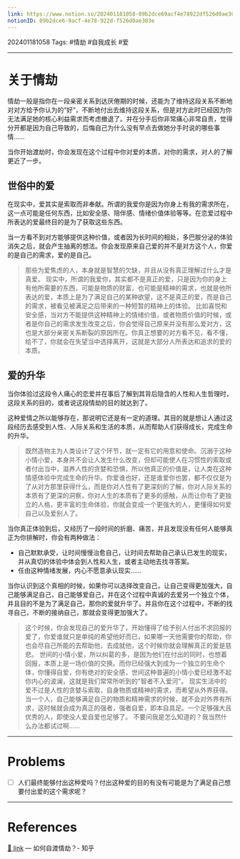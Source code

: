 ```yaml
---
link: https://www.notion.so/202401181058-09b2dce69acf4e78922df526d0ae303e
notionID: 09b2dce6-9acf-4e78-922d-f526d0ae303e
---
```

202401181058
Tags: #情劫 #自我成长 #爱 

--- 
# 关于情劫
情劫一般是指你在一段亲密关系到达厌倦期的时候，还能为了维持这段关系不断地对对方给予你认为的“好”，不断地付出去维持这段关系，但是对方此时已经因为你无法满足她的核心利益需求而考虑撤退了。并在分手后你非常痛心非常自责，觉得分开都是因为自己导致的，后悔自己为什么没有早点去做她分手时说的哪些事情......

当你开始渡劫时，你会发现在这个过程中你对爱的本质，对你的需求，对人的了解更近了一步。

## 世俗中的爱
在现实中，爱其实是索取而非奉献。所谓的我爱你是因为你身上有我的需求所在，这一点可能是任何东西，比如安全感、陪伴感、情绪价值体验等等。在恋爱过程中所表达的爱最终目的是为了获取这些东西。

当一方看不到对方能够提供这种价值，或者因为长时间的相处，多巴胺分泌的体验消失之后，就会产生抽离的想法。你会发现原来自己爱的并不是对方这个人，你爱的是自己的需求，爱的是自己。
> 那些为爱焦虑的人，本身就是智慧的欠缺，并且从没有真正理解过什么才是真爱。
> 现实中，所谓的我爱你，其实都不是真正的爱，只是因为你的身上有他所需要的东西，可能是物质的财富，也可能是精神的需求，也就是他所表达的爱，本质上是为了满足自己的某种欲望，这不是真正的爱，而是自己的需求，被看见被满足之后带来的一种短暂的精神上的体验。
> 比如喜悦和安全感，当对方不能提供这种精神上的情绪价值，或者物质价值的时候，或者是你自己的需求发生改变之后，你会觉得自己原来并没有那么爱对方，这也是大部分亲密关系断裂的原因所在。你真正想要的对方看不见，看不懂，给不了，你就会在失望当中选择离开，这就是大部分人所表达和追求的爱的本质。

## 爱的升华
当你体验过这段令人痛心的恋爱并在事后了解到其背后隐含的人性和人生哲理时，这段关系的目的，或者说这段情劫的目的就达到了。

这种爱情之所以能够存在，那说明它还是有一定的道理。其目的就是想让人通过这段经历去感受到人性、人际关系和生活的本质，从而帮助人们获得成长，完成生命的升华。
> 既然造物主为人类设计了这个环节，就一定有它的用意和使命。沉溺于这种小情小爱，本身并不会让人发生什么改变，但却可能使人在习惯性的索取或者付出当中，滋养人性的贪婪和恐惧，所以他真正的价值是，让人类在这种情感体验中完成生命的升华。你爱谁也好，还是谁爱你也罢，都不仅仅是为了从对方那里获得什么，而是你对人性有了更深刻的了解，你对人际关系的本质有了更深的洞察，你对人生的本质有了更多的感触，从而让你有了更独立的人格，更丰富的生命体验，你就会变成一个更强大的人，更懂得如何爱自己以及爱别人了。

当你真正体验到后，又经历了一段时间的折磨、痛苦，并且发现没有任何人能够真正为你排解时，你会有两种做法：
- 自己默默承受，让时间慢慢治愈自己，让时间去帮助自己承认已发生的现实，并从真切的体验中体会到人性和人生，或者主动地去找寻答案。
- 任由这种情绪发展，内心不愿意承认现实......

当你认识到这个真相的时候，如果你可以选择改变自己，让自己变得更加强大，自己能够满足自己，自己能够爱自己，并在这个过程中真诚的去爱另一个独立个体，并且目的不是为了满足自己，那你的爱就升华了。并且你在这个过程中，不断的找寻自己，不断的接纳自己，那就会变得更加强大了。
> 这个时候，你会发现自己的爱升华了，开始懂得了给予别人付出不求回报的爱了，你爱谁就只是单纯的希望他好而已，如果哪一天他需要你的帮助，你也会尽自己所能的去帮助他，去成就他，这个时候你就会理解真正的爱是慈悲。
> 世间的小情小爱，所以纠葛的多，是因为他们在付出的同时，也想着回报，本质上是一场价值的交换。而你已经强大到成为一个独立的生命个体，你懂得自爱，你有绝对的安全感，世间这种普遍的小情小爱已经激不起你内心的波澜，这就是我们常常所听到的"智者不入爱河"。
> 现实生活中的爱不过是人性的贪婪与索取，自身物质或精神的需求，而希望从外界获得。当一个人，自己能够满足自己的物质和精神需求的时候，就不会对外界有所求，这时候就会成为真正的强者，强者自爱，即本自具足。一个足够强大且优秀的人，即使没人爱自爱也足够了。
> 不要问我是怎么知道的？我当然什么办法都试过啊……

---
# Problems
- [ ] 人们最终能够付出这种爱吗？付出这种爱的目的有没有可能是为了满足自己想要付出爱的这个需求呢？

---
# References
[🔗 link](https://zhuanlan.zhihu.com/p/660137481?utm_psn=1730378985979031552) — 如何自渡情劫？- 知乎